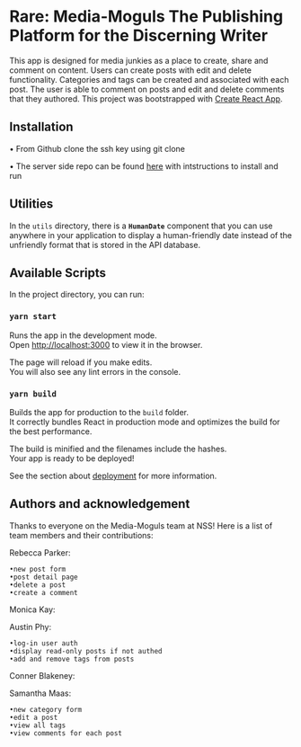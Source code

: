 # Rare: Media-Moguls The Publishing Platform for the Discerning Writer
This app is designed for media junkies as a place to create, share and comment on content. Users can create posts with edit and delete functionality. Categories and tags can be created and associated with each post. The user is able to comment on posts and edit and delete comments that they authored. 
This project was bootstrapped with [Create React App](https://github.com/facebook/create-react-app).

## Installation
• From Github clone the ssh key using git clone

• The server side repo can be found [here](https://github.com/NSS-Day-Cohort-42/rare-server-media-moguls) with intstructions to install and run

## Utilities

In the `utils` directory, there is a **`HumanDate`** component that you can use anywhere in your application to display a human-friendly date instead of the unfriendly format that is stored in the API database.


## Available Scripts

In the project directory, you can run:

### `yarn start`

Runs the app in the development mode.<br />
Open [http://localhost:3000](http://localhost:3000) to view it in the browser.

The page will reload if you make edits.<br />
You will also see any lint errors in the console.

### `yarn build`

Builds the app for production to the `build` folder.<br />
It correctly bundles React in production mode and optimizes the build for the best performance.

The build is minified and the filenames include the hashes.<br />
Your app is ready to be deployed!

See the section about [deployment](https://facebook.github.io/create-react-app/docs/deployment) for more information.

## Authors and acknowledgement

Thanks to everyone on the Media-Moguls team at NSS! 
Here is a list of team members and their contributions:

Rebecca Parker:

    •new post form
    •post detail page
    •delete a post
    •create a comment
    
Monica Kay:

Austin Phy:

    •log-in user auth
    •display read-only posts if not authed
    •add and remove tags from posts

Conner Blakeney:

Samantha Maas:

    •new category form
    •edit a post
    •view all tags
    •view comments for each post